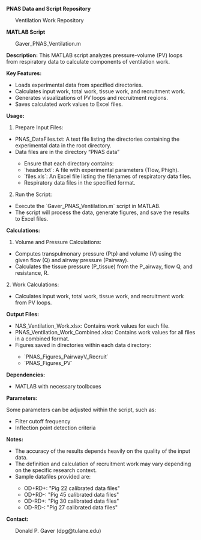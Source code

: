 **PNAS Data and Script Repository**
<ul>
  Ventilation Work Repository
</ul>

**MATLAB Script**
<ul>
  Gaver_PNAS_Ventilation.m
</ul>

**Description:**
This MATLAB script analyzes pressure-volume (PV) loops from respiratory data to calculate components of ventilation work. 

**Key Features:** 
<ul>
<li>Loads experimental data from specified directories. </li>
<li>Calculates input work, total work, tissue work, and recruitment work. </li>
<li>Generates visualizations of PV loops and recruitment regions. </li>
<li>Saves calculated work values to Excel files. </li>
</ul>

**Usage:** 
1. Prepare Input Files: 
<ul>
  <li>	PNAS_DataFiles.txt: A text file listing the directories containing the experimental data in the root directory. </li>
<li>	Data files are in the directory “PNAS data”</li>
<ul>
  <li>	Ensure that each directory contains: </li>
<li>	`header.txt`: A file with experimental parameters (Tlow, Phigh). </li>
<li>	`files.xls`: An Excel file listing the filenames of respiratory data files. </li>
<li>	Respiratory data files in the specified format.</li>
</ul>  
</ul>

2. Run the Script: 
<ul>
  <li>Execute the `Gaver_PNAS_Ventilation.m` script in MATLAB. </li>
<li>The script will process the data, generate figures, and save the results to Excel files. </li>
</ul>
  
**Calculations:**
1.	Volume and Pressure Calculations:
<ul>
  <li>Computes transpulmonary pressure (Ptp) and volume (V) using the given flow (Q) and airway pressure (Pairway).</li>
<li>Calculates the tissue pressure (P_tissue) from the P_airway, flow Q, and resistance, R. </li>
</ul>
2.	Work Calculations:
<ul>
  <li>Calculates input work, total work, tissue work, and recruitment work from PV loops. </li>
</ul>

**Output Files:** 
<ul>
  <li>NAS_Ventilation_Work.xlsx: Contains work values for each file.</li>
 <li>PNAS_Ventilation_Work_Combined.xlsx: Contains work values for all files in a combined format.</li>
 <li>Figures saved in directories within each data directory:</li>
<ul>
 <li>`PNAS_Figures_PairwayV_Recruit` </li>
<li>`PNAS_Figures_PV` </li>
</ul>
</ul>

**Dependencies:**
<ul>
  <li>	MATLAB with necessary toolboxes </li>
</ul>

**Parameters:**

Some parameters can be adjusted within the script, such as: 
<ul>
  <li>	Filter cutoff frequency  </li>
 <li>	Inflection point detection criteria</li>
</ul>
 

**Notes:**
<ul>
  <li>	The accuracy of the results depends heavily on the quality of the input data.  </li>
  <li>The definition and calculation of recruitment work may vary depending on the specific research context. </li>
  <li>Sample datafiles provided are:</li>
<ul>
     <li>OD+RD+: "Pig 22 calibrated data files"</li>
     <li>OD+RD-: "Pig 45 calibrated data files"</li>
     <li>OD-RD+: "Pig 30 calibrated data files"</li>  
    <li>OD-RD-: "Pig 27 calibrated data files"</li>  
</ul>
  </ul>


**Contact:**
<ul>
Donald P. Gaver (dpg@tulane.edu)
  </ul>

